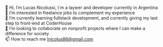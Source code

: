 👋 Hi, I’m Lucas Nicolussi, I´m a laywer and developer currently in Argentina         
👀 I’m interested in freelance jobs to complement my experience            
🌱 I’m currently learning fullstack development, and currently giving my last step to front-end at CoderHouse         
💞️ I’m looking to collaborate on nonprofit projects where I can make a difference for society           
📫 How to reach me lnicolus86@gmail.com          
